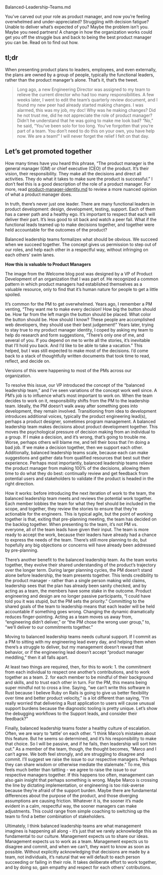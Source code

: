 Balanced-Leadership-Teams.md

You’ve carved out your role as product manager, and now you’re feeling overwhelmed and under-appreciated? Struggling with decision fatigue? Unable to deliver what’s expected of you? Maybe the problem isn’t you. Maybe you need partners! A change in how the organization works could get you off the struggle bus and back to being the best product manager you can be. Read on to find out how.

## tl;dr
When presenting product plans to leaders, employees, and even externally, the plans are owned by a group of people, typically the functional leaders, rather than the product manager’s alone. That’s it, that’s the tweet.

> Long ago, a new Engineering Director was assigned to my team to relieve the current director who had too many responsibilities. A few weeks later, I went to edit the team’s quarterly review document, and I found my new peer had already started making changes. I was alarmed, this was my job, my doc! Why was he making changes? Did he not trust me, did he not appreciate the role of product manager? Didn’t he understand that he was going to make me look bad? “No,” he said, “You’ve been solo for too long. You’ve forgotten that you’re part of a team. You don’t need to do this on your own, you have help now. We are a team!” I will never forget the relief I felt on that day.

## Let’s get promoted together

How many times have you heard this phrase, “The product manager is the general manager (GM) or chief executive (CEO) of the product. It’s their vision, their responsibility. They make all the decisions and direct all activities. They do what it takes to make sure the product is successful.” I don’t feel this is a good description of the role of a product manager. For more, read [product-manager-identity.md][1] to review a more nuanced opinion of what a product manager does.

In truth, there’s never just one leader. There are many functional leaders in product development: design, development, testing, support. Each of them has a career path and a healthy ego. It’s important to respect that each will deliver their part. It’s less good to sit back and watch a peer fail. What if the functional leads teamed up to make decisions together, and together were held accountable for the outcomes of the product?

Balanced leadership teams formalizes what should be obvious. We succeed when we succeed together. The concept gives us permission to step out of our roles, and help each other in a respectful way, without infringing on each others’ swim lanes.

**How this is valuable to Product Managers**

The image from the Welcome blog post was designed by a VP of Product Development of an organization that I was part of. He recognized a common pattern in which product managers had established themselves as a valuable resource, only to find that it’s human nature for people to get a little spoiled.

It’s common for the PM to get overwhelmed. Years ago, I remember a PM venting, “They want me to make every decision! How big the button should be. How far from the left margin the button should be placed. What color the button should be. How should I know? These people are accomplished web developers, they should use their best judgement!” Years later, trying to stay true to my product manager identity, I coped by asking my team to help do research and form suggestions, “There’s only one of me, and several of you. If you depend on me to write all the stories, it’s inevitable that I’ll hold you back. And I’d like to be able to take a vacation.” This helped, but I was still expected to make most of the decisions. I’d come back to a stack of thoughtfully written documents that took time to read, reflect, and decide on.

Versions of this were happening to most of the PMs across our organization.

To resolve this issue, our VP introduced the concept of the “balanced leadership team,” and I’ve seen variations of the concept work well since. A PM’s job is to influence what’s most important to work on. When the team decides to work on it, responsibility shifts from the PM to the leadership team. Ideally, the PM doesn’t walk away after something goes into development, they remain involved. Transitioning from idea to development introduces additional voices, typically the product engineering lead(s), perhaps a product designer, sometimes program management. A balanced leadership team makes decisions about product development together. This moves the psychological pressure of decision making from an individual to a group. If I make a decision, and it’s wrong, that’s going to trouble me. Worse, perhaps others will blame me, and tell their boss that I’m doing a bad job. If we make a decision together, then we support each other. Additionally, balanced leadership teams scale, because each can make suggestions and gather data from qualified resources that best suit their experience. Perhaps most importantly, balanced leadership teams relieve the product manager from making 100% of the decisions, allowing them time to do what they do best: continually review and get feedback from potential users and stakeholders to validate if the product is headed in the right direction.

How it works: before introducing the next iteration of work to the team, the balanced leadership team meets and reviews the potential work together. Each member lobbies the team for what they feel should be included in the scope, and together, they review the stories to ensure that they’re actionable for the engineers. This is typical agile, but the point of working together is that, exiting that pre-planning meeting, the team has decided on the backlog together. When presenting to the team, it’s not PM vs. everyone, all of the team leads have given their input. The team is more ready to accept the work, because their leaders have already had a chance to express the needs of the team. There’s still more planning to do, but hopefully any big objections or concerns will have already been addressed by pre-planning.

There’s another benefit to the balanced leadership team. As the team works together, they evolve their shared understanding of the product’s trajectory over the longer term. During larger planning cycles, the PM doesn’t stand alone before leadership, the team presents together. This lends credibility to the product manager - rather than a single person making wild claims, leadership sees that the plan has already been sanity checked, and by acting as a team, the members have some stake in the outcome. Product engineering and design are no longer passive participants, “I could have told you it was stupid, but the PM sets the priority.” Committing to the shared goals of the team to leadership means that each leader will be held accountable if something goes wrong. Changing the dynamic dramatically reduces finger-pointing. Acting as a team moves us away from, “engineering didn’t deliver,” or “the PM chose the wrong user group,” to, “we’ll deliver to our commitments together.”

Moving to balanced leadership teams needs cultural support. If I commit as a PM to sitting with my engineering lead every day, and helping them when there’s a struggle to deliver, but my management doesn’t reward that behavior, or if the engineering lead doesn’t accept “product manager meddling,” then it all falls apart.

At least two things are required, then, for this to work: 1. the commitment from each individual to respect one another’s contributions, and to work together as a team. 2. for each member to be mindful of their background and skills, and to trust each other in turn. For the PM, this means being super mindful not to cross a line. Saying, “we can’t write this software in Rust because I believe Ruby on Rails is going to give us better flexibility over time and better product velocity,” is a lot different than saying, “I’m really worried that delivering a Rust application to users will cause unusual support burdens because the diagnostic tooling is pretty unique. Let’s show the debugging workflows to the Support leads, and consider their feedback?”

Finally, balanced leadership teams foster a healthy culture of escalation. Often, we are wary to ‘tattle’ on each other. “I think Marco’s mistaken about this feature. But he seems so determined, and it’s his responsibility to make that choice. So I will be passive, and if he fails, then leadership will sort him out.” As a member of the team, though, the thought becomes, “Marco and I can’t agree. We both feel strongly, and are struggling to disagree and commit. I’ll suggest we raise the issue to our respective managers. Perhaps they can share wisdom or otherwise mediate the stalemate.” To me, this feels much better than tattling - we agree to raise the issue to our respective managers together. If this happens too often, management can also gain insight that perhaps something is wrong. Maybe Marco is crossing the line by dictating implementation, or engineering is too risk-averse because they’re afraid of the support burden. Maybe there are fundamental differences about the purpose of the product, and those diverging assumptions are causing friction. Whatever it is, the sooner it’s made evident in a calm, respectful way, the sooner managers can make adjustments. This could range from simple coaching to switching up the team to find a better combination of stakeholders.

Ultimately, I think balanced leadership teams are what management imagines is happening all along - it’s just that we rarely acknowledge this as fundamental to our culture. Management expects us to share our ideas. Management expects us to work as a team. Management expects us to disagree and commit, and when we can’t, they want to know as soon as possible. Without explicitly acknowledging that decisions are made by a team, not individuals, it’s natural that we will default to each person succeeding or failing in their role. It takes deliberate effort to work together, and by doing so, gain empathy and respect for each others’ cotributions.


[1]:	product-manager-identity.md "Product Manager Identity"
